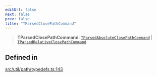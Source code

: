 ```yaml
---
editUrl: false
next: false
prev: false
title: "TParsedClosePathCommand"
---
```


> **TParsedClosePathCommand**: [`TParsedAbsoluteClosePathCommand`](/api/namespaces/util/type-aliases/tparsedabsoluteclosepathcommand/) \| [`TParsedRelativeClosePathCommand`](/api/namespaces/util/type-aliases/tparsedrelativeclosepathcommand/)

## Defined in

[src/util/path/typedefs.ts:143](https://github.com/fabricjs/fabric.js/blob/v6.0.0-rc4/src/util/path/typedefs.ts#L143)

